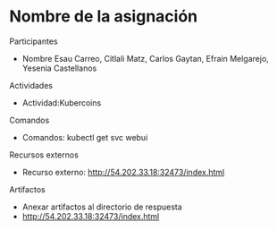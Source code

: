 # Nombre de la asignación

Participantes
- Nombre Esau Carreo, Citlali Matz, Carlos Gaytan, Efrain Melgarejo, Yesenia Castellanos

Actividades
- Actividad:Kubercoins

Comandos
- Comandos: kubectl get svc webui

Recursos externos
- Recurso externo: http://54.202.33.18:32473/index.html

Artifactos
- Anexar artifactos al directorio de respuesta
- http://54.202.33.18:32473/index.html

